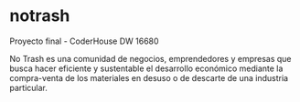 # notrash
Proyecto final - CoderHouse DW 16680

No Trash es una comunidad de negocios, emprendedores y empresas que busca hacer eficiente y sustentable el desarrollo económico mediante la compra-venta de los materiales en desuso
o de descarte de una industria particular.
